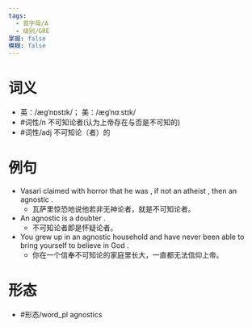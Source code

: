 ```yaml
---
tags:
  - 首字母/A
  - 级别/GRE
掌握: false
模糊: false
---
```

# 词义
- 英：/æɡˈnɒstɪk/； 美：/æɡˈnɑːstɪk/
- #词性/n  不可知论者(认为上帝存在与否是不可知的)
- #词性/adj  不可知论（者）的
# 例句
- Vasari claimed with horror that he was , if not an atheist , then an agnostic .
	- 瓦萨里惊恐地说他若非无神论者，就是不可知论者。
- An agnostic is a doubter .
	- 不可知论者即是怀疑论者。
- You grew up in an agnostic household and have never been able to bring yourself to believe in God .
	- 你在一个信奉不可知论的家庭里长大，一直都无法信仰上帝。
# 形态
- #形态/word_pl agnostics
